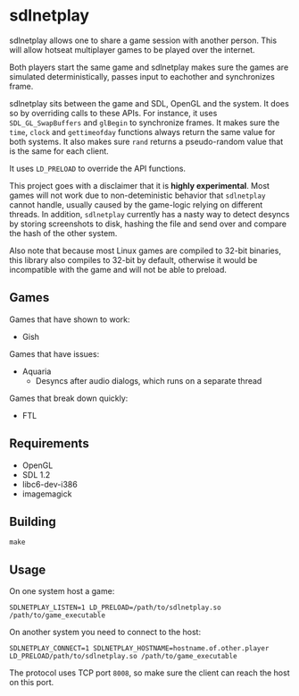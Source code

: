 # sdlnetplay

sdlnetplay allows one to share a game session with another person. This will allow hotseat multiplayer games to be played over the internet.

Both players start the same game and sdlnetplay makes sure the games are simulated deterministically, passes input to eachother and synchronizes frame.

sdlnetplay sits between the game and SDL, OpenGL and the system. It does so by overriding calls to these APIs. For instance, it uses `SDL_GL_SwapBuffers` and `glBegin` to synchronize frames. It makes sure the `time`, `clock` and `gettimeofday` functions always return the same value for both systems. It also makes sure `rand` returns a pseudo-random value that is the same for each client.

It uses `LD_PRELOAD` to override the API functions.

This project goes with a disclaimer that it is **highly experimental**. Most games will not work due to non-deteministic behavior that `sdlnetplay` cannot handle, usually caused by the game-logic relying on different threads. In addition, `sdlnetplay` currently has a nasty way to detect desyncs by storing screenshots to disk, hashing the file and send over and compare the hash of the other system.

Also note that because most Linux games are compiled to 32-bit binaries, this library also compiles to 32-bit by default, otherwise it would be incompatible with the game and will not be able to preload.

## Games

Games that have shown to work:

* Gish

Games that have issues:

* Aquaria
  * Desyncs after audio dialogs, which runs on a separate thread

Games that break down quickly:

* FTL

## Requirements

* OpenGL
* SDL 1.2
* libc6-dev-i386
* imagemagick

## Building

```
make
```

## Usage

On one system host a game:

```
SDLNETPLAY_LISTEN=1 LD_PRELOAD=/path/to/sdlnetplay.so /path/to/game_executable
```

On another system you need to connect to the host:

```
SDLNETPLAY_CONNECT=1 SDLNETPLAY_HOSTNAME=hostname.of.other.player LD_PRELOAD/path/to/sdlnetplay.so /path/to/game_executable
```

The protocol uses TCP port `8008`, so make sure the client can reach the host on this port.

